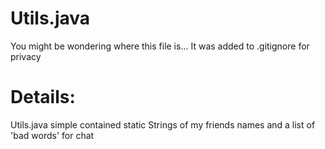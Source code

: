 # Utils.java
You might be wondering where this file is... It was added to .gitignore for privacy

# Details:
Utils.java simple contained static Strings of my friends names and a list of 'bad words' for chat
